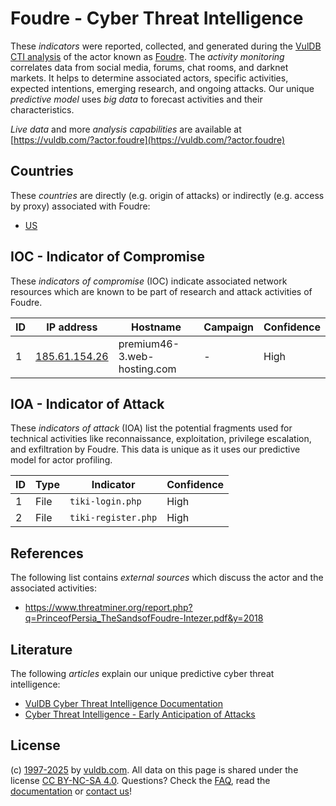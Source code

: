 # Foudre - Cyber Threat Intelligence

These _indicators_ were reported, collected, and generated during the [VulDB CTI analysis](https://vuldb.com/?kb.cti) of the actor known as [Foudre](https://vuldb.com/?actor.foudre). The _activity monitoring_ correlates data from social media, forums, chat rooms, and darknet markets. It helps to determine associated actors, specific activities, expected intentions, emerging research, and ongoing attacks. Our unique _predictive model_ uses _big data_ to forecast activities and their characteristics.

_Live data_ and more _analysis capabilities_ are available at [https://vuldb.com/?actor.foudre](https://vuldb.com/?actor.foudre)

## Countries

These _countries_ are directly (e.g. origin of attacks) or indirectly (e.g. access by proxy) associated with Foudre:

* [US](https://vuldb.com/?country.us)

## IOC - Indicator of Compromise

These _indicators of compromise_ (IOC) indicate associated network resources which are known to be part of research and attack activities of Foudre.

ID | IP address | Hostname | Campaign | Confidence
-- | ---------- | -------- | -------- | ----------
1 | [185.61.154.26](https://vuldb.com/?ip.185.61.154.26) | premium46-3.web-hosting.com | - | High

## IOA - Indicator of Attack

These _indicators of attack_ (IOA) list the potential fragments used for technical activities like reconnaissance, exploitation, privilege escalation, and exfiltration by Foudre. This data is unique as it uses our predictive model for actor profiling.

ID | Type | Indicator | Confidence
-- | ---- | --------- | ----------
1 | File | `tiki-login.php` | High
2 | File | `tiki-register.php` | High

## References

The following list contains _external sources_ which discuss the actor and the associated activities:

* https://www.threatminer.org/report.php?q=PrinceofPersia_TheSandsofFoudre-Intezer.pdf&y=2018

## Literature

The following _articles_ explain our unique predictive cyber threat intelligence:

* [VulDB Cyber Threat Intelligence Documentation](https://vuldb.com/?kb.cti)
* [Cyber Threat Intelligence - Early Anticipation of Attacks](https://www.scip.ch/en/?labs.20201022)

## License

(c) [1997-2025](https://vuldb.com/?kb.changelog) by [vuldb.com](https://vuldb.com/?kb.about). All data on this page is shared under the license [CC BY-NC-SA 4.0](https://creativecommons.org/licenses/by-nc-sa/4.0/). Questions? Check the [FAQ](https://vuldb.com/?kb.faq), read the [documentation](https://vuldb.com/?kb) or [contact us](https://vuldb.com/?contact)!
